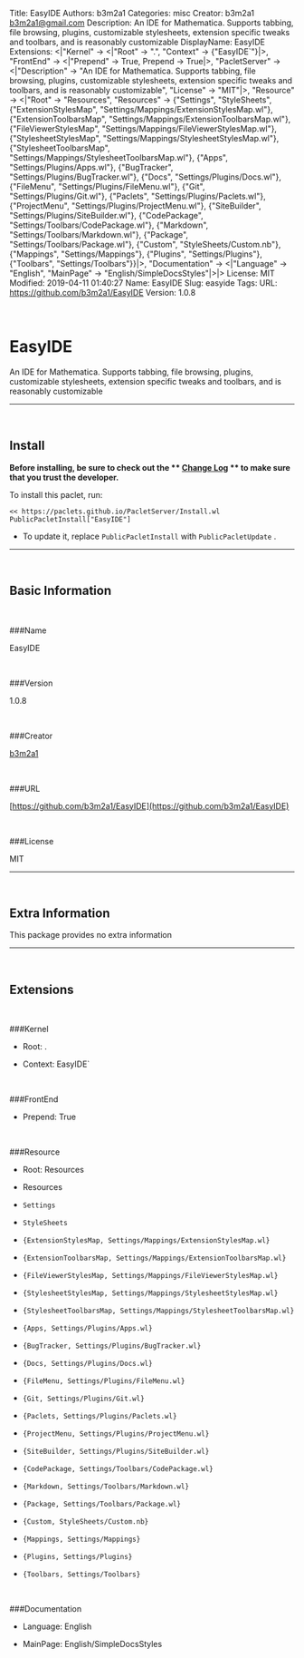 Title: EasyIDE
Authors: b3m2a1
Categories: misc
Creator: b3m2a1 <b3m2a1@gmail.com>
Description: An IDE for Mathematica. Supports tabbing, file browsing, plugins, customizable stylesheets, extension specific tweaks and toolbars, and is reasonably customizable
DisplayName: EasyIDE
Extensions: <|"Kernel" -> <|"Root" -> ".", "Context" -> {"EasyIDE`"}|>, "FrontEnd" -> <|"Prepend" -> True, Prepend -> True|>, "PacletServer" -> <|"Description" -> "An IDE for Mathematica. Supports tabbing, file browsing, plugins, customizable stylesheets, extension specific tweaks and toolbars, and is reasonably customizable", "License" -> "MIT"|>, "Resource" -> <|"Root" -> "Resources", "Resources" -> {"Settings", "StyleSheets", {"ExtensionStylesMap", "Settings/Mappings/ExtensionStylesMap.wl"}, {"ExtensionToolbarsMap", "Settings/Mappings/ExtensionToolbarsMap.wl"}, {"FileViewerStylesMap", "Settings/Mappings/FileViewerStylesMap.wl"}, {"StylesheetStylesMap", "Settings/Mappings/StylesheetStylesMap.wl"}, {"StylesheetToolbarsMap", "Settings/Mappings/StylesheetToolbarsMap.wl"}, {"Apps", "Settings/Plugins/Apps.wl"}, {"BugTracker", "Settings/Plugins/BugTracker.wl"}, {"Docs", "Settings/Plugins/Docs.wl"}, {"FileMenu", "Settings/Plugins/FileMenu.wl"}, {"Git", "Settings/Plugins/Git.wl"}, {"Paclets", "Settings/Plugins/Paclets.wl"}, {"ProjectMenu", "Settings/Plugins/ProjectMenu.wl"}, {"SiteBuilder", "Settings/Plugins/SiteBuilder.wl"}, {"CodePackage", "Settings/Toolbars/CodePackage.wl"}, {"Markdown", "Settings/Toolbars/Markdown.wl"}, {"Package", "Settings/Toolbars/Package.wl"}, {"Custom", "StyleSheets/Custom.nb"}, {"Mappings", "Settings/Mappings"}, {"Plugins", "Settings/Plugins"}, {"Toolbars", "Settings/Toolbars"}}|>, "Documentation" -> <|"Language" -> "English", "MainPage" -> "English/SimpleDocsStyles"|>|>
License: MIT
Modified: 2019-04-11 01:40:27
Name: EasyIDE
Slug: easyide
Tags: 
URL: https://github.com/b3m2a1/EasyIDE
Version: 1.0.8

<a id="easyide" class="Section" style="width:0;height:0;margin:0;padding:0;">&zwnj;</a>

# EasyIDE

An IDE for Mathematica. Supports tabbing, file browsing, plugins, customizable stylesheets, extension specific tweaks and toolbars, and is reasonably customizable

---

<a id="install" class="Subsection" style="width:0;height:0;margin:0;padding:0;">&zwnj;</a>

## Install

**Before installing, be sure to check out the ** **[Change Log](https://paclets.github.io/PacletServer/pages/log.html)** ** to make sure that you trust the developer.**

To install this paclet, run:

    << https://paclets.github.io/PacletServer/Install.wl
    PublicPacletInstall["EasyIDE"]

*  To update it, replace  `PublicPacletInstall` with  `PublicPacletUpdate` . 

---

<a id="basicinformation" class="Subsection" style="width:0;height:0;margin:0;padding:0;">&zwnj;</a>

## Basic Information

<a id="name" class="Subsubsection" style="width:0;height:0;margin:0;padding:0;">&zwnj;</a>

###Name

EasyIDE

<a id="version" class="Subsubsection" style="width:0;height:0;margin:0;padding:0;">&zwnj;</a>

###Version

1.0.8

<a id="creator" class="Subsubsection" style="width:0;height:0;margin:0;padding:0;">&zwnj;</a>

###Creator

[b3m2a1](mailto:b3m2a1@gmail.com)

<a id="url" class="Subsubsection" style="width:0;height:0;margin:0;padding:0;">&zwnj;</a>

###URL

[https://github.com/b3m2a1/EasyIDE](https://github.com/b3m2a1/EasyIDE)

<a id="license" class="Subsubsection" style="width:0;height:0;margin:0;padding:0;">&zwnj;</a>

###License

MIT

---

<a id="extrainformation" class="Subsection" style="width:0;height:0;margin:0;padding:0;">&zwnj;</a>

## Extra Information

This package provides no extra information

---

<a id="extensions" class="Subsection" style="width:0;height:0;margin:0;padding:0;">&zwnj;</a>

## Extensions

<a id="kernel" class="Subsubsection" style="width:0;height:0;margin:0;padding:0;">&zwnj;</a>

###Kernel

*  Root: .

*  Context: EasyIDE`

<a id="frontend" class="Subsubsection" style="width:0;height:0;margin:0;padding:0;">&zwnj;</a>

###FrontEnd

*  Prepend: True

<a id="resource" class="Subsubsection" style="width:0;height:0;margin:0;padding:0;">&zwnj;</a>

###Resource

*  Root: Resources

*  Resources

  *  `Settings`

  *  `StyleSheets`

  *  `{ExtensionStylesMap, Settings/Mappings/ExtensionStylesMap.wl}`

  *  `{ExtensionToolbarsMap, Settings/Mappings/ExtensionToolbarsMap.wl}`

  *  `{FileViewerStylesMap, Settings/Mappings/FileViewerStylesMap.wl}`

  *  `{StylesheetStylesMap, Settings/Mappings/StylesheetStylesMap.wl}`

  *  `{StylesheetToolbarsMap, Settings/Mappings/StylesheetToolbarsMap.wl}`

  *  `{Apps, Settings/Plugins/Apps.wl}`

  *  `{BugTracker, Settings/Plugins/BugTracker.wl}`

  *  `{Docs, Settings/Plugins/Docs.wl}`

  *  `{FileMenu, Settings/Plugins/FileMenu.wl}`

  *  `{Git, Settings/Plugins/Git.wl}`

  *  `{Paclets, Settings/Plugins/Paclets.wl}`

  *  `{ProjectMenu, Settings/Plugins/ProjectMenu.wl}`

  *  `{SiteBuilder, Settings/Plugins/SiteBuilder.wl}`

  *  `{CodePackage, Settings/Toolbars/CodePackage.wl}`

  *  `{Markdown, Settings/Toolbars/Markdown.wl}`

  *  `{Package, Settings/Toolbars/Package.wl}`

  *  `{Custom, StyleSheets/Custom.nb}`

  *  `{Mappings, Settings/Mappings}`

  *  `{Plugins, Settings/Plugins}`

  *  `{Toolbars, Settings/Toolbars}`

<a id="documentation" class="Subsubsection" style="width:0;height:0;margin:0;padding:0;">&zwnj;</a>

###Documentation

*  Language: English

*  MainPage: English/SimpleDocsStyles